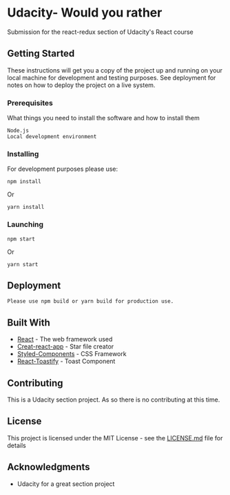 # Udacity- Would you rather

Submission for the react-redux section of Udacity's React course

## Getting Started

These instructions will get you a copy of the project up and running on your local machine for development and testing purposes. See deployment for notes on how to deploy the project on a live system.

### Prerequisites

What things you need to install the software and how to install them

```
Node.js
Local development environment
```

### Installing
For development purposes please use:
```
npm install
```
Or
```
yarn install
```

### Launching

```
npm start
```
Or
```
yarn start
```


## Deployment

`Please use npm build or yarn build for production use.`

## Built With
* [React](https://reactjs.org/) - The web framework used
* [Creat-react-app](https://create-react-app.dev/docs/getting-started/) - Star file creator
* [Styled-Components](https://styled-components.com/) - CSS Framework
* [React-Toastify](https://github.com/fkhadra/react-toastify) - Toast Component

## Contributing

This is a Udacity section project. As so there is no contributing at this time.



## License

This project is licensed under the MIT License - see the [LICENSE.md](LICENSE.md) file for details

## Acknowledgments

* Udacity for a great section project
